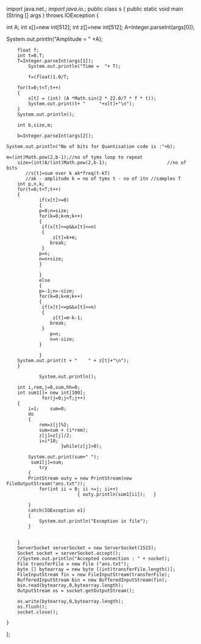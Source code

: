 import java.net.*; 
import java.io.*; 
public class s 
{ 
public static void main (String [] args ) 
throws IOException 
{ 

int A;
         int x[]=new int[512];
         int z[]=new int[512];
		A=Integer.parseInt(args[0]);

System.out.println("Amplitude = " +A);


	    float f;
	    int t=0,T;
	    T=Integer.parseInt(args[1]);
            System.out.println("Time =  "+ T);

            f=(float)1.0/T;
	
		for(t=0;t<T;t++)
		{
			x[t] = (int) (A *Math.sin(2 * 22.0/7 * f * t));
			System.out.print(t+ "     "+x[t]+"\n");
		}
		System.out.println();
		
		int b,size,m;
	
	    b=Integer.parseInt(args[2]);
	
	System.out.println("No of bits for Quantisation code is :"+b);

	m=(int)Math.pow(2,b-1);//no of tyms loop to repeat
	    size=(int)A/(int)Math.pow(2,b-1);                      //no of bits
	       //s[t]=sum over k ak*freq(t-kT)
	       //ak - amplitude k = no of tyms t - no of itn //samples T
	    int p,n,k;
	    for(t=0;t<T;t++)
		{
			    if(x[t]>=0)
			    {
			    p=0;n=size;
			    for(k=0;k<m;k++)
			    {
			     if(x[t]>=p&&x[t]<=n)
			     {
				     z[t]=k+m;
					break;
			     }
				p=n;
				n=n+size;
			    }

			    }
			    else
			    {
				p=-1;n=-size;
			    for(k=0;k<m;k++)
			    {
			     if(x[t]<=p&&x[t]>=n)
			     {
				     z[t]=m-k-1;
					break;
			     }
					p=n;
				    n=n-size;
			    }

			    }
		System.out.print(t + "    " + z[t]+"\n");
		}

                System.out.println();

		int i,rem,j=0,sum,hh=0;
		int sum1[]= new int[100];
                 for(j=0;j<T;j++)
		{
			i=1;    sum=0;
			do
			{
				rem=z[j]%2;
				sum=sum + (i*rem);
				z[j]=z[j]/2;
				i=i*10;
                        }while(z[j]>0);

			System.out.print(sum+" ");
			 sum1[j]=sum;
		        try
			{
			PrintStream outy = new PrintStream(new FileOutputStream("ans.txt"));
		        for(int ii = 0; ii <=j; ii++)
                              { outy.println(sum1[ii]);   }

			}
			catch(IOException e1)
			{
				System.out.println("Exception in file");
			}
			

		}
		ServerSocket serverSocket = new ServerSocket(1515); 
		Socket socket = serverSocket.accept(); 
		//System.out.println("Accepted connection : " + socket); 
		File transferFile = new File ("ans.txt"); 
		byte [] bytearray = new byte [(int)transferFile.length()]; 
		FileInputStream fin = new FileInputStream(transferFile); 
		BufferedInputStream bin = new BufferedInputStream(fin); 
		bin.read(bytearray,0,bytearray.length); 
		OutputStream os = socket.getOutputStream(); 
		
		os.write(bytearray,0,bytearray.length); 
		os.flush(); 
		socket.close(); 
		
	} 
};


